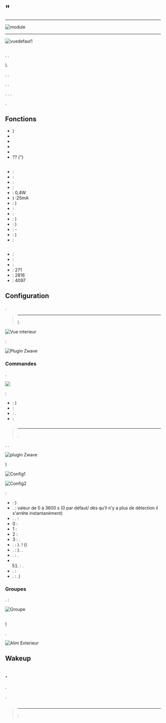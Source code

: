 # "

****

![module](images/fibaro.fgfs101/module.jpg)

****

![vuedefaut1](images/fibaro.fgfs101/vuedefaut1.jpg)

## 

. .

).

. .

. .

. . .

.

## Fonctions

-   )
-   
-   
-   
-   
-    ?? (")

## 

-    : 
-    : 
-    : 
-    : 
-    : 0,4W
-   ) :25mA
-    : )
-    : 
-    : 
-    : )
-    : )
-    : -
-    : )
-    : 

## 

-    : 
-    : 
-    : 
-    : 271
-    : 2816
-    : 4097

## Configuration

 [](https://doc.jeedom.com/en_US/plugins/automation%20protocol/openzwave/).

> ****
>
> ).

![Vue interieur](images/fibaro.fgfs101/Vue_interieur.jpg)

 :

![Plugin Zwave](images/fibaro.fgfs101/information.jpg)

### Commandes

.

![](images/fibaro.fgfs101/commandes.jpg)

 :

-    : )
-    : 
-    : . 
-    : 

### 

> ****
>
> .

. .

![ plugin Zwave](images/plugin/bouton_configuration.jpg)

)

![Config1](images/fibaro.fgfs101/config1.jpg)

![Config2](images/fibaro.fgfs101/config2.jpg)

 :

-    : )
-   .  : valeur de 0 à 3600 s (0 par défaut/ dès qu‘il n'y a plus de détection il s'arrête instantanément)
-   . .  :
  - 0 : 
  - 1 : 
  - 2 : 
  - 3 : .
-   .  : ).  ! ()
-   .  : ). .
-   .  : .
-   51. : .
-   .  : 
-   .  : .)

### Groupes

. :

![Groupe](images/fibaro.fgfs101/groupe.jpg)

## 

)

.

![Alim Exterieur](images/fibaro.fgfs101/Alim_Exterieur.jpg)

## Wakeup



## .

.

.

## 

> ****
>
>  : 


 [](http://blog.domadoo.fr/2014/12/18/jeedom-guide-dutilisation-du-detecteur-dinondation-fibaro-fgfs-001/)
 [](http://www.fibaro.com/manuals/en/FGFS-101-Flood-Sensor/FGFS-101-Flood-Sensor-en-2.1-2.3.pdf)
